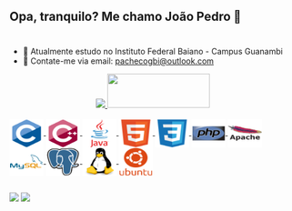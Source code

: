 ## Opa, tranquilo? Me chamo João Pedro 🤙
<div style="display: inline_block">
</div>

#

- 🔭 Atualmente estudo no Instituto Federal Baiano - Campus Guanambi
- 💬 Contate-me via email: pachecogbi@outlook.com

<div align="center">
  <a href="https://github.com/pachecogbi">
  <img height="180em" src="https://github-readme-stats.vercel.app/api?username=pachecogbi&show_icons=true&theme=dracula&include_all_commits=true&count_private=true"/>
  <img height="60em" width="180em"src="https://github-readme-stats.vercel.app/api/top-langs/?username=pachecogbi&layout=compact&langs_count=7&theme=dracula"/>
</div>
  
<div style="display: inline_block"><br>
  <img align="center" alt="Pedro-C" height="50" width="60" src="https://github.com/devicons/devicon/blob/master/icons/c/c-original.svg">
  <img align="center" alt="Pedro-CPLUS" height="50" width="60" src="https://github.com/devicons/devicon/blob/master/icons/cplusplus/cplusplus-original.svg">
  <img align="center" alt="Pedro-Java" height="50" width="60" src="https://github.com/devicons/devicon/blob/master/icons/java/java-original-wordmark.svg">
  <img align="center" alt="Pedro-HTML" height="50" width="60" src="https://github.com/devicons/devicon/blob/master/icons/html5/html5-original.svg">
  <img align="center" alt="Pedro-CSS" height="50" width="60" src="https://github.com/devicons/devicon/blob/master/icons/css3/css3-original.svg">
  <img align="center" alt="Pedro-PHP" height="50" width="60" src="https://github.com/devicons/devicon/blob/master/icons/php/php-original.svg">
  <img align="center" alt="Pedro-APACHE" height="50" width="60" src="https://github.com/devicons/devicon/blob/master/icons/apache/apache-original-wordmark.svg">
  <img align="center" alt="Pedro-MySQL" height="50" width="60" src="https://github.com/devicons/devicon/blob/master/icons/mysql/mysql-original-wordmark.svg">
  <img align="center" alt="Pedro-POSTGRESQL" height="50" width="60" src="https://github.com/devicons/devicon/blob/master/icons/postgresql/postgresql-original.svg">
  <img align="center" alt="Pedro-LINUX" height="50" width="60" src="https://github.com/devicons/devicon/blob/master/icons/linux/linux-original.svg">
  <img align="center" alt="Pedro-UBUNTU" height="50" width="60" src="https://github.com/devicons/devicon/blob/master/icons/ubuntu/ubuntu-plain-wordmark.svg">
</div>
  
 ##
  
 <div>
  <a href="https://instagram.com/pedroconjota" target="_blank"><img src="https://img.shields.io/badge/-Instagram-%23E4405F?style=for-the-badge&logo=instagram&logoColor=white" target="_blank"></a>
  <a href = "mailto:pedro.estudante.gbi@gmail.com"><img src="https://img.shields.io/badge/-Gmail-%23333?style=for-the-badge&logo=gmail&logoColor=white" target="_blank"></a>
 
</div>
